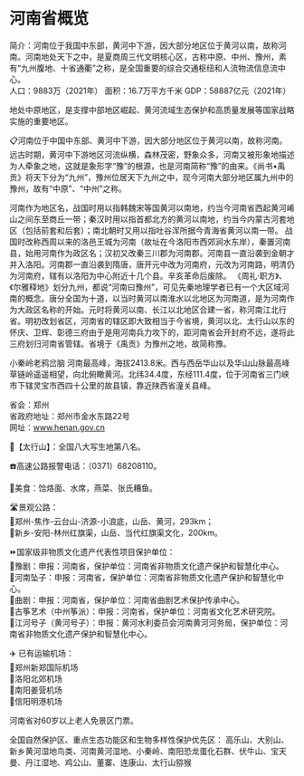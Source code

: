 # 河南省概览  
简介：河南位于我国中东部，黄河中下游，因大部分地区位于黄河以南，故称河南。河南地处天下之中，是夏商周三代文明核心区，古称中原、中州、豫州，素有“九州腹地、十省通衢”之称，是全国重要的综合交通枢纽和人流物流信息流中心。    
人口：9883万（2021年）
面积：16.7万平方千米
GDP：58887亿元（2021年）
  
地处中原地区，是支撑中部地区崛起、黄河流域生态保护和高质量发展等国家战略实施的重要地区。  

📋河南位于中国中东部、黄河中下游，因大部分地区位于黄河以南，故称河南。远古时期，黄河中下游地区河流纵横，森林茂密，野象众多，河南又被形象地描述为人牵象之地，这就是象形字“豫”的根源，也是河南简称“豫”的由来。《尚书•禹贡》将天下分为“九州”，豫州位居天下九州之中，现今河南大部分地区属九州中的豫州，故有“中原”、“中州”之称。    
  
河南作为地区名，战国时用以指韩魏宋等国黄河以南地，约当今河南省西起黄河崤山之间东至商丘一带；秦汉时用以指首都北方的黄河以南地，约当今内蒙古河套地区（包括前套和后套）；南北朝时又用以指吐谷浑所据今青海省黄河以南一带。
战国时改称西周以来的洛邑王城为河南（故址在今洛阳市西郊涧水东岸），秦置河南县，始用河南作为政区名；汉初又改秦三川郡为河南郡。河南县一直沿袭到金朝才并入洛阳。河南郡一直沿袭到隋唐，唐开元中改为河南府，元改为河南路，明清仍为河南府，辖有以洛阳为中心附近十几个县。辛亥革命后废除。
《周礼·职方》、《尔雅释地》划分九州，都说“河南曰豫州”，可见先秦地理学者已有一个大区域河南的概念。唐分全国为十道，以当时黄河以南淮水以北地区为河南道，是为河南作为大政区名称的开始。元时将黄河以南、长江以北地区合建一省，称河南江北行省。明初改划省区，河南省的辖区即大致相当于今省境，黄河以北、太行山以东的怀庆、卫辉、彰德三府由于是用河南兵力攻下的，距河南省会开封府不远，遂将此三府划归河南省管辖。省境于《禹贡》为豫州之地，故简称豫。
  
小秦岭老鸦岔脑
河南最高峰，海拔2413.8米。西与西岳华山以及华山山脉最高峰草链岭遥遥相望，向北俯瞰黄河。北纬34.4度，东经111.4度，位于河南省三门峡市下辖灵宝市西四十公里的故县镇，靠近陕西省潼关县峰。  

省会：郑州  
省政府地址：郑州市金水东路22号  
网址：<a href="http://www.henan.gov.cn" target="_blank">www.henan.gov.cn</a>  

🏅【太行山】：全国八大写生地第八名。  

☎️高速公路报警电话：（0371）68208110。  

🍴美食：饸烙面、水席，燕菜、张氏糟鱼。  

🛣️景观公路：  
🔸郑州-焦作-云台山-济源-小浪底，山岳、黄河，293km；  
🔸新乡-安阳-林州红旗渠，山岳、当代红旗渠文化，200km。  

⏩国家级非物质文化遗产代表性项目保护单位：  
🔸豫剧：申报：河南省，保护单位：河南省非物质文化遗产保护和智慧化中心。  
🔸河南坠子：申报：河南省，保护单位：河南省非物质文化遗产保护和智慧化中心。  
🔸曲剧：申报：河南省，保护单位：河南省曲剧艺术保护传承中心。  
🔸古筝艺术（中州筝派）：申报：河南省，保护单位：河南省文化艺术研究院。  
🔸江河号子（黄河号子）：申报：黄河水利委员会河南黄河河务局，保护单位：河南省非物质文化遗产保护和智慧化中心。  

✈️ 已有运输机场：  
🔸郑州新郑国际机场  
🔸洛阳北郊机场  
🔸南阳姜营机场  
🔸信阳明港机场  

河南省对60岁以上老人免景区门票。  
  
全国自然保护区、重点生态功能区和生物多样性保护优先区：
高乐山、大别山、新乡黄河湿地鸟类、河南黄河湿地、小秦岭、南阳恐龙蛋化石群、伏牛山、宝天曼、丹江湿地、鸡公山、董寨、连康山、太行山猕猴